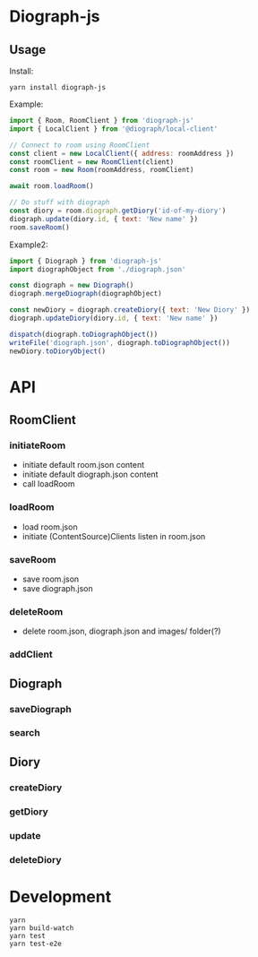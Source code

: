 # Diograph-js

## Usage

Install:

```
yarn install diograph-js
```

Example:

```js
import { Room, RoomClient } from 'diograph-js'
import { LocalClient } from '@diograph/local-client'

// Connect to room using RoomClient
const client = new LocalClient({ address: roomAddress })
const roomClient = new RoomClient(client)
const room = new Room(roomAddress, roomClient)

await room.loadRoom()

// Do stuff with diograph
const diory = room.diograph.getDiory('id-of-my-diory')
diograph.update(diory.id, { text: 'New name' })
room.saveRoom()
```

Example2:

```js
import { Diograph } from 'diograph-js'
import diographObject from './diograph.json'

const diograph = new Diograph()
diograph.mergeDiograph(diographObject)

const newDiory = diograph.createDiory({ text: 'New Diory' })
diograph.updateDiory(diory.id, { text: 'New name' })

dispatch(diograph.toDiographObject())
writeFile('diograph.json', diograph.toDiographObject())
newDiory.toDioryObject()
```

# API

## RoomClient

### initiateRoom

- initiate default room.json content
- initiate default diograph.json content
- call loadRoom

### loadRoom

- load room.json
- initiate (ContentSource)Clients listen in room.json

### saveRoom

- save room.json
- save diograph.json

### deleteRoom

- delete room.json, diograph.json and images/ folder(?)

### addClient

## Diograph

### saveDiograph

### search

## Diory

### createDiory

### getDiory

### update

### deleteDiory

# Development

```
yarn
yarn build-watch
yarn test
yarn test-e2e
```
